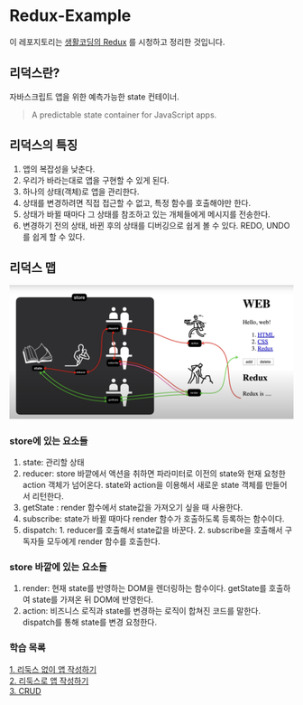 # Redux-Example

이 레포지토리는 [생활코딩의 Redux](https://www.youtube.com/playlist?list=PLuHgQVnccGMB-iGMgONoRPArZfjRuRNVc) 를 시청하고 정리한 것입니다.

## 리덕스란?
자바스크립트 앱을 위한 예측가능한 state 컨테이너.
> A predictable state container for JavaScript apps.

## 리덕스의 특징
1. 앱의 복잡성을 낮춘다.
2. 우리가 바라는대로 앱을 구현할 수 있게 된다.
3. 하나의 상태(객체)로 앱을 관리한다.
4. 상태를 변경하려면 직접 접근할 수 없고, 특정 함수를 호출해야만 한다.
5. 상태가 바뀔 때마다 그 상태를 참조하고 있는 개체들에게 메시지를 전송한다.
6. 변경하기 전의 상태, 바뀐 후의 상태를 디버깅으로 쉽게 볼 수 있다. REDO, UNDO를 쉽게 할 수 있다.

## 리덕스 맵
<img src="./redux_map.png" alt="redux map" title="리덕스 맵"></img>

### store에 있는 요소들
1. state: 관리할 상태
2. reducer: store 바깥에서 액션을 취하면 파라미터로 이전의 state와 현재 요청한 action 객체가 넘어온다. state와 action을 이용해서 새로운 state 객체를 만들어서 리턴한다.
3. getState : render 함수에서 state값을 가져오기 싶을 때 사용한다.
4. subscribe: state가 바뀔 때마다 render 함수가 호출하도록 등록하는 함수이다.
5. dispatch: 1. reducer를 호출해서 state값을 바꾼다. 2. subscribe을 호출해서 구독자들 모두에게 render 함수를 호출한다.
### store 바깥에 있는 요소들
1. render: 현재 state를 반영하는 DOM을 렌더링하는 함수이다. getState를 호출하여 state를 가져온 뒤 DOM에 반영한다.
2. action: 비즈니스 로직과 state를 변경하는 로직이 합쳐진 코드를 말한다. dispatch를 통해 state를 변경 요청한다.

### 학습 목록
[1. 리둑스 없이 앱 작성하기](./1.%20without-redux/)<br>
[2. 리둑스로 앱 작성하기](./2.%20with-redux/)<br>
[3. CRUD](./3.%20CRUD/)<br>